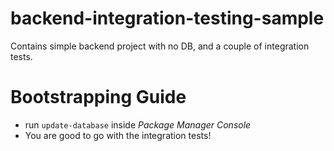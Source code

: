 # backend-integration-testing-sample
Contains simple backend project with no DB, and a couple of integration tests.

# Bootstrapping Guide
* run `update-database` inside *Package Manager Console*
* You are good to go with the integration tests!
